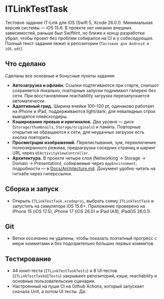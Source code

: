 # ITLinkTestTask

Тестовое задание IT‑Link для iOS (Swift 5, Xcode 26.0.1). Минимальная версия системы — iOS 15.6. 
В проекте нет никаких внешних зависимостей, раньше был Swiftlint, но ближе к концу разработки убрал, чтобы проект без проблем собирался  на CI и у собеседующих. 
Полный текст задания лежит в репозитории (`Тестовое для Android и iOS.odt`).

## Что сделано
Сделаны все основные и бонусные пункты задания:
- **Автозагрузка и офлайн.** Ссылки подтягиваются при старте, снапшот сохраняется локально, повторные запуски поднимают галерею без сети. При восстановлении reachability загрузка перезапускается автоматически.
- **Адаптивный грид.** Ширина ячейки 100–120 pt, одинаково работает на iPhone и iPad, поддерживаются light/dark; для невалидных строк выводятся плейсхолдеры.
- **Кэширование превью и оригиналов.** Два уровня — диск (`Storage/thumbnails`, `Storage/originals`) и память. Повторные открытия не обращаются к сети, для неудачных загрузок есть кнопка повторить.
- **Просмотрщик изображений.** Перелистывания, зум, переключение полноэкранного режима, предзагрузка соседних страниц и шаринг URL через `UIActivityViewController`.
- **Архитектура.** В проекте четыре слоя (Networking → Storage → Domain → Presentation), собираемые через `AppEnvironment`; подробности — в [Docs/Architecture.md](Docs/Architecture.md). Документ удобно читать на гитхабе через гиперссылки.

## Сборка и запуск
- Открыть `ITLinkTestTask.xcodeproj`, выбрать схему `ITLinkTestTask` и запустить на симуляторе iOS 15.6+. Приложение проверено на iPhone 15 (iOS 17.5), iPhone 17 (iOS 26.0) и iPad (A16, iPadOS 26.0.1).

## Git
- Ветки осознанно не удалены, чтобы показать поэтапный прогресс с мерж коммитами и без подозрительно больших первых коммитов.

## Тестирование
- 44 юнит‑теста (`ITLinkTestTaskTests`) и 8 UI‑тестов (`ITLinkTestTaskUITests`) закрывают репозиторий, кэши, reachability и основные пользовательские сценарии.
- Настроенный на пуши CI на Github Actions, который запускает сначала Unit, а потом UI тесты. Да.
